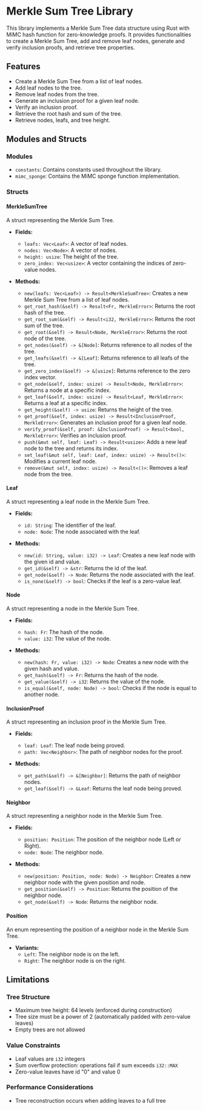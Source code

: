 # Merkle Sum Tree Library

This library implements a Merkle Sum Tree data structure using Rust with MiMC hash function for zero-knowledge proofs. It provides functionalities to create a Merkle Sum Tree, add and remove leaf nodes, generate and verify inclusion proofs, and retrieve tree properties.

## Features

- Create a Merkle Sum Tree from a list of leaf nodes.
- Add leaf nodes to the tree.
- Remove leaf nodes from the tree.
- Generate an inclusion proof for a given leaf node.
- Verify an inclusion proof.
- Retrieve the root hash and sum of the tree.
- Retrieve nodes, leafs, and tree height.

## Modules and Structs

### Modules

- `constants`: Contains constants used throughout the library.
- `mimc_sponge`: Contains the MiMC sponge function implementation.

### Structs

#### MerkleSumTree

A struct representing the Merkle Sum Tree.

- **Fields:**
  - `leafs: Vec<Leaf>`: A vector of leaf nodes.
  - `nodes: Vec<Node>`: A vector of nodes.
  - `height: usize`: The height of the tree.
  - `zero_index: Vec<usize>`: A vector containing the indices of zero-value nodes.

- **Methods:**
  - `new(leafs: Vec<Leaf>) -> Result<MerkleSumTree>`: Creates a new Merkle Sum Tree from a list of leaf nodes.
  - `get_root_hash(&self) -> Result<Fr, MerkleError>`: Returns the root hash of the tree.
  - `get_root_sum(&self) -> Result<i32, MerkleError>`: Returns the root sum of the tree.
  - `get_root(&self) -> Result<Node, MerkleError>`: Returns the root node of the tree.
  - `get_nodes(&self) -> &[Node]`: Returns reference to all nodes of the tree.
  - `get_leafs(&self) -> &[Leaf]`: Returns reference to all leafs of the tree.
  - `get_zero_index(&self) -> &[usize]`: Returns reference to the zero index vector.
  - `get_node(&self, index: usize) -> Result<Node, MerkleError>`: Returns a node at a specific index.
  - `get_leaf(&self, index: usize) -> Result<Leaf, MerkleError>`: Returns a leaf at a specific index.
  - `get_height(&self) -> usize`: Returns the height of the tree.
  - `get_proof(&self, index: usize) -> Result<InclusionProof, MerkleError>`: Generates an inclusion proof for a given leaf node.
  - `verify_proof(&self, proof: &InclusionProof) -> Result<bool, MerkleError>`: Verifies an inclusion proof.
  - `push(&mut self, leaf: Leaf) -> Result<usize>`: Adds a new leaf node to the tree and returns its index.
  - `set_leaf(&mut self, leaf: Leaf, index: usize) -> Result<()>`: Modifies a current leaf node.
  - `remove(&mut self, index: usize) -> Result<()>`: Removes a leaf node from the tree.

#### Leaf

A struct representing a leaf node in the Merkle Sum Tree.

- **Fields:**
  - `id: String`: The identifier of the leaf.
  - `node: Node`: The node associated with the leaf.

- **Methods:**
  - `new(id: String, value: i32) -> Leaf`: Creates a new leaf node with the given id and value.
  - `get_id(&self) -> &str`: Returns the id of the leaf.
  - `get_node(&self) -> Node`: Returns the node associated with the leaf.
  - `is_none(&self) -> bool`: Checks if the leaf is a zero-value leaf.

#### Node

A struct representing a node in the Merkle Sum Tree.

- **Fields:**
  - `hash: Fr`: The hash of the node.
  - `value: i32`: The value of the node.

- **Methods:**
  - `new(hash: Fr, value: i32) -> Node`: Creates a new node with the given hash and value.
  - `get_hash(&self) -> Fr`: Returns the hash of the node.
  - `get_value(&self) -> i32`: Returns the value of the node.
  - `is_equal(&self, node: Node) -> bool`: Checks if the node is equal to another node.

#### InclusionProof

A struct representing an inclusion proof in the Merkle Sum Tree.

- **Fields:**
  - `leaf: Leaf`: The leaf node being proved.
  - `path: Vec<Neighbor>`: The path of neighbor nodes for the proof.

- **Methods:**
  - `get_path(&self) -> &[Neighbor]`: Returns the path of neighbor nodes.
  - `get_leaf(&self) -> &Leaf`: Returns the leaf node being proved.

#### Neighbor

A struct representing a neighbor node in the Merkle Sum Tree.

- **Fields:**
  - `position: Position`: The position of the neighbor node (Left or Right).
  - `node: Node`: The neighbor node.

- **Methods:**
  - `new(position: Position, node: Node) -> Neighbor`: Creates a new neighbor node with the given position and node.
  - `get_position(&self) -> Position`: Returns the position of the neighbor node.
  - `get_node(&self) -> Node`: Returns the neighbor node.

#### Position

An enum representing the position of a neighbor node in the Merkle Sum Tree.

- **Variants:**
  - `Left`: The neighbor node is on the left.
  - `Right`: The neighbor node is on the right.

## Limitations

### Tree Structure
- Maximum tree height: 64 levels (enforced during construction)
- Tree size must be a power of 2 (automatically padded with zero-value leaves)
- Empty trees are not allowed

### Value Constraints
- Leaf values are `i32` integers
- Sum overflow protection: operations fail if sum exceeds `i32::MAX`
- Zero-value leaves have id "0" and value 0

### Performance Considerations
- Tree reconstruction occurs when adding leaves to a full tree
